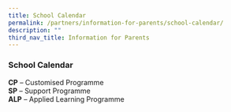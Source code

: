```yaml
---
title: School Calendar
permalink: /partners/information-for-parents/school-calendar/
description: ""
third_nav_title: Information for Parents
---
```

### School Calendar



**CP**&nbsp;– Customised Programme <br>
**SP**&nbsp;– Support Programme <br>
**ALP**&nbsp;– Applied Learning Programme <br>